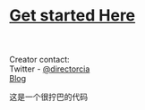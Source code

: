 # [Get started Here](https://github.com/directorcia/Office365/wiki)<br/><br/>
Creator contact:<br/>
Twitter - [@directorcia](https://www.twitter.com/directorcia)<br/>
[Blog](https://blog.ciaops.com)


这是一个很拧巴的代码
